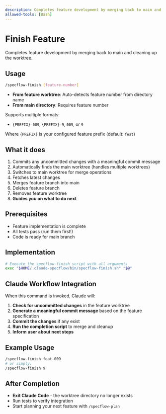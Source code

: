 ```yaml
---
description: Completes feature development by merging back to main and cleaning up the worktree
allowed-tools: [Bash]
---
```


# Finish Feature

Completes feature development by merging back to main and cleaning up the worktree.

## Usage

```bash
/specflow-finish [feature-number]
```

- **From feature worktree**: Auto-detects feature number from directory name
- **From main directory**: Requires feature number

Supports multiple formats:

- `{PREFIX}-009`, `{PREFIX}-9`, `009`, or `9`

Where `{PREFIX}` is your configured feature prefix (default: `feat`)

## What it does

1. Commits any uncommitted changes with a meaningful commit message
2. Automatically finds the main worktree (handles multiple worktrees)
3. Switches to main worktree for merge operations
4. Fetches latest changes
5. Merges feature branch into main
6. Deletes feature branch
7. Removes feature worktree
8. **Guides you on what to do next**

## Prerequisites

- Feature implementation is complete
- All tests pass (run them first!)
- Code is ready for main branch

## Implementation

```bash
# Execute the specflow-finish script with all arguments
exec "$HOME/.claude-specflow/bin/specflow-finish.sh" "$@"
```

## Claude Workflow Integration

When this command is invoked, Claude will:

1. **Check for uncommitted changes** in the feature worktree
2. **Generate a meaningful commit message** based on the feature specification
3. **Commit the changes** if any exist
4. **Run the completion script** to merge and cleanup
5. **Inform user about next steps**

## Example Usage

```bash
/specflow-finish feat-009
# or simply:
/specflow-finish 9
```

## After Completion

- **Exit Claude Code** - the worktree directory no longer exists
- Run tests to verify integration
- Start planning your next feature with `/specflow-plan`
